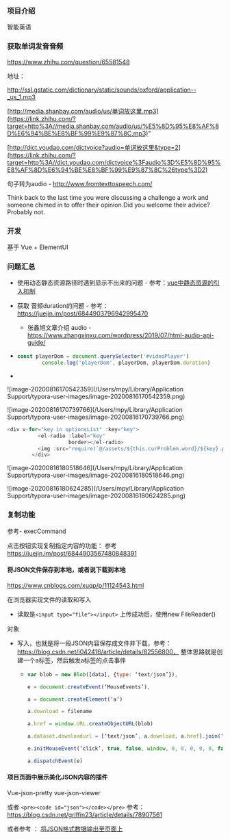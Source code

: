 ### 项目介绍

智能英语



### 获取单词发音音频

https://www.zhihu.com/question/65581548

地址：

http://ssl.gstatic.com/dictionary/static/sounds/oxford/application--_us_1.mp3

[http://media.shanbay.com/audio/us/单词放这里.mp3](https://link.zhihu.com/?target=http%3A//media.shanbay.com/audio/us/%E5%8D%95%E8%AF%8D%E6%94%BE%E8%BF%99%E9%87%8C.mp3)"

[http://dict.youdao.com/dictvoice?audio=单词放这里&type=2](https://link.zhihu.com/?target=http%3A//dict.youdao.com/dictvoice%3Faudio%3D%E5%8D%95%E8%AF%8D%E6%94%BE%E8%BF%99%E9%87%8C%26type%3D2)



句子转为audio - http://www.fromtexttospeech.com/

Think back to the last time you were discussing a challenge a work and someone chimed in to offer their opinion.Did you welcome their advice?Probably not.





### 开发

基于 Vue + ElementUI

### 问题汇总

- 使用动态静态资源路径时遇到显示不出来的问题 - 参考：[vue中静态资源的引入机制](https://segmentfault.com/a/1190000019495695) 

- 获取  音频duration的问题 - 参考：https://juejin.im/post/6844903796942995470

  - 张鑫旭文章介绍 audio - https://www.zhangxinxu.com/wordpress/2019/07/html-audio-api-guide/

- ```js
  const playerDom = document.querySelector('#videoPlayer')
          console.log('playerDom', playerDom, playerDom.duration)
  
  ```

- 

![image-20200816170542359](/Users/mpy/Library/Application Support/typora-user-images/image-20200816170542359.png)

![image-20200816170739766](/Users/mpy/Library/Application Support/typora-user-images/image-20200816170739766.png)

```js
<div v-for="key in optionsList" :key="key">
          <el-radio :label="key"
                    border></el-radio>
          <img :src="require(`@/assets/${this.curProblem.word}/${key}.png`)">
        </div>
```

![image-20200816180518646](/Users/mpy/Library/Application Support/typora-user-images/image-20200816180518646.png)

![image-20200816180624285](/Users/mpy/Library/Application Support/typora-user-images/image-20200816180624285.png)



### 复制功能

参考- execCommand

点击按钮实现复制指定内容的功能： 参考 https://juejin.im/post/6844903567480848391

#### 将JSON文件保存到本地，或者说下载到本地

https://www.cnblogs.com/xuqp/p/11124543.html

在浏览器实现文件的读取和写入

- 读取是`<input type="file"></input>` 上传成功后，使用new FileReader()

对象

- 写入，也就是将一段JSON内容保存成文件并下载，参考： https://blog.csdn.net/i042416/article/details/82556800， 整体思路就是创建一个a标签，然后触发a标签的点击事件

  - ```js
    var blob = new Blob([data], {type: ‘text/json’}),
    
    e = document.createEvent(‘MouseEvents’),
    
    a = document.createElement(‘a’)
    
    a.download = filename
    
    a.href = window.URL.createObjectURL(blob)
    
    a.dataset.downloadurl = [‘text/json’, a.download, a.href].join(‘:’)
    
    e.initMouseEvent(‘click’, true, false, window, 0, 0, 0, 0, 0, false, false, false, false, 0, null)
    
    a.dispatchEvent(e)
    ```

#### 项目页面中展示美化JSON内容的插件

Vue-json-pretty  vue-json-viewer

或者 `<pre><code id="json"></code></pre>` 参考： https://blog.csdn.net/griffin23/article/details/78907561

或者参考 ： [将JSON格式数据输出至页面上](https://segmentfault.com/a/1190000020174052)